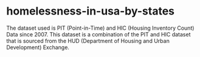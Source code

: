 # homelessness-in-usa-by-states
The dataset used is PIT (Point-in-Time) and HIC (Housing Inventory Count) Data since 2007. This dataset is a combination of the PIT and HIC dataset that is sourced from the HUD (Department of Housing and Urban Development) Exchange.

